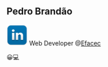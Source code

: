 ## Pedro Brandão 

[![LinkdIn](https://github.com/brandaopj/brandaopj.github.io/blob/master/linkedin48.png)](https://www.linkedin.com/in/brandaopj/) Web Developer @[Efacec](http://www.http://www.efacec.pt/)

:grinning::computer: 
